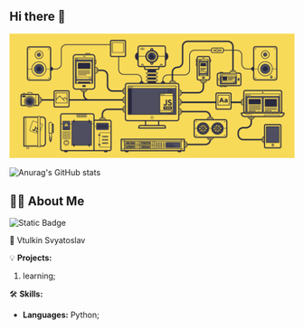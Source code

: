 ## Hi there 👋





<img src="https://github.com/Svyatoslav-Vtulkin/Svyatoslav-Vtulkin/blob/main/js.gif" alt="The Unlimited">




![Anurag's GitHub stats](https://github-readme-stats.vercel.app/api?username=Svyatoslav-Vtulkin&show_icons=true&theme=radical)


## 🙋‍♂️ About Me

![Static Badge](https://img.shields.io/badge/py-python-blue?logo=python)

🚀 Vtulkin Svyatoslav  

💡 **Projects:**
1. learning;

🛠️ **Skills:**
- **Languages:** Python;
